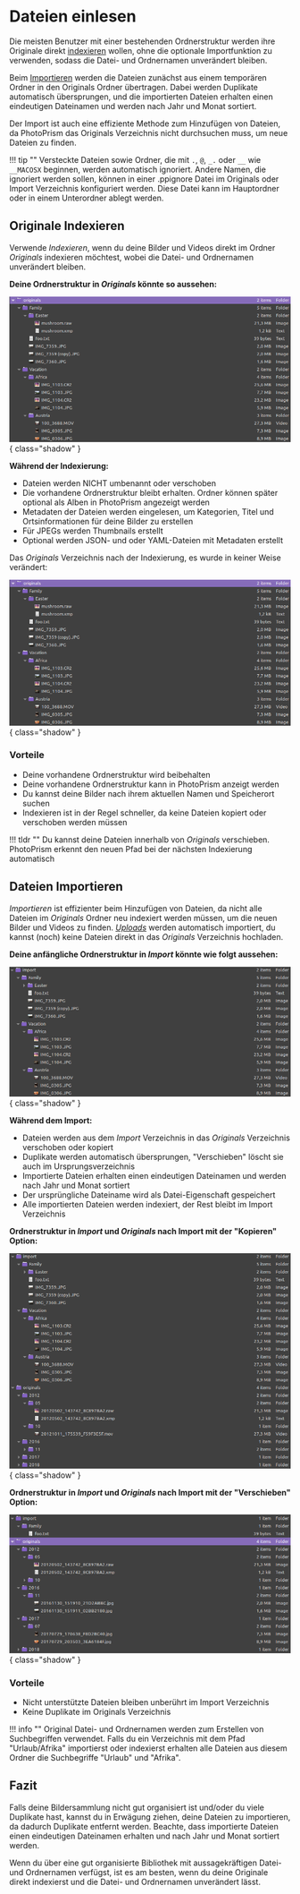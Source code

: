 # Dateien einlesen #

Die meisten Benutzer mit einer bestehenden Ordnerstruktur werden ihre Originale direkt [indexieren](./indexing.md) wollen, ohne die optionale Importfunktion zu verwenden, 
sodass die Datei- und Ordnernamen unverändert bleiben.

Beim [Importieren](./import.md) werden die Dateien zunächst aus einem temporären Ordner in den Originals Ordner  übertragen. 
Dabei werden Duplikate automatisch übersprungen, und die importierten Dateien erhalten einen eindeutigen Dateinamen und werden nach Jahr 
und Monat sortiert.

Der Import ist auch eine effiziente Methode zum Hinzufügen von Dateien, da PhotoPrism das Originals Verzeichnis nicht durchsuchen muss, 
um neue Dateien zu finden.

!!! tip ""
    Versteckte Dateien sowie Ordner, die mit `.`, `@`, `_.` oder `__` wie `__MACOSX` beginnen, werden automatisch ignoriert. 
    Andere Namen, die ignoriert werden sollen, können in einer .ppignore Datei im Originals oder Import Verzeichnis konfiguriert werden. 
    Diese Datei kann im Hauptordner oder in einem Unterordner ablegt werden.

## Originale Indexieren ##

Verwende *Indexieren*, wenn du deine Bilder und Videos direkt im Ordner *Originals* indexieren möchtest,  wobei die Datei- und Ordnernamen unverändert bleiben.

**Deine Ordnerstruktur in *Originals* könnte so aussehen:**

![Screenshot](img/originals-before-after.png){ class="shadow" }
     
**Während der Indexierung:**

* Dateien werden NICHT umbenannt oder verschoben
* Die vorhandene Ordnerstruktur bleibt erhalten. Ordner können später optional als Alben in PhotoPrism angezeigt werden
* Metadaten der Dateien werden eingelesen, um Kategorien, Titel und Ortsinformationen für deine Bilder zu erstellen
* Für JPEGs werden Thumbnails erstellt
* Optional werden JSON- und oder YAML-Dateien mit Metadaten erstellt

Das *Originals* Verzeichnis nach der Indexierung, es wurde in keiner Weise verändert:

![Screenshot](img/originals-before-after.png){ class="shadow" }

    

### Vorteile ###

* Deine vorhandene Ordnerstruktur wird beibehalten
* Deine vorhandene Ordnerstruktur kann in PhotoPrism anzeigt werden
* Du kannst deine Bilder nach ihrem aktuellen Namen und Speicherort suchen
* Indexieren ist in der Regel schneller, da keine Dateien kopiert oder verschoben werden müssen

!!! tldr ""
    Du kannst deine Dateien innerhalb von *Originals* verschieben. PhotoPrism erkennt den neuen Pfad bei der nächsten Indexierung automatisch

## Dateien Importieren ##

*Importieren* ist effizienter beim Hinzufügen von Dateien, da nicht alle Dateien im *Originals* Ordner neu indexiert werden müssen, um die neuen Bilder und Videos zu finden.
[*Uploads*](upload.md) werden automatisch importiert, du kannst (noch) keine Dateien direkt in das *Originals* Verzeichnis hochladen.

**Deine anfängliche Ordnerstruktur in *Import* könnte wie folgt aussehen:**

   ![Screenshot](img/before-import.png){ class="shadow" }
   
**Während dem Import:**
 
* Dateien werden aus dem *Import* Verzeichnis in das *Originals* Verzeichnis verschoben oder kopiert
* Duplikate werden automatisch übersprungen, "Verschieben" löscht sie auch im Ursprungsverzeichnis
* Importierte Dateien erhalten einen eindeutigen Dateinamen und werden nach Jahr und Monat sortiert
* Der ursprüngliche Dateiname wird als Datei-Eigenschaft gespeichert
* Alle importierten Dateien werden indexiert, der Rest bleibt im Import Verzeichnis

**Ordnerstruktur in *Import* und *Originals* nach Import mit der "Kopieren" Option:**

   ![Screenshot](img/copy-import.png){ class="shadow" }

**Ordnerstruktur in *Import* und *Originals* nach Import mit der "Verschieben" Option:**

   ![Screenshot](img/move-import.png){ class="shadow" }

### Vorteile ###
* Nicht unterstützte Dateien bleiben unberührt im Import Verzeichnis
* Keine Duplikate im Originals Verzeichnis


!!! info ""
    Original Datei- und Ordnernamen werden zum Erstellen von Suchbegriffen verwendet. 
    Falls du ein Verzeichnis mit dem Pfad "Urlaub/Afrika" importierst oder indexierst erhalten alle Dateien aus diesem Ordner die Suchbegriffe "Urlaub" und "Afrika".


## Fazit ##
Falls deine Bildersammlung nicht gut organisiert ist und/oder du viele Duplikate hast, kannst du in Erwägung ziehen, deine Dateien zu importieren, da dadurch Duplikate entfernt werden. 
Beachte, dass importierte Dateien einen eindeutigen Dateinamen erhalten und nach Jahr und Monat sortiert werden.

Wenn du über eine gut organisierte Bibliothek mit aussagekräftigen Datei- und Ordnernamen verfügst, ist es am besten, wenn du deine Originale direkt indexierst 
und die Datei- und Ordnernamen unverändert lässt.
